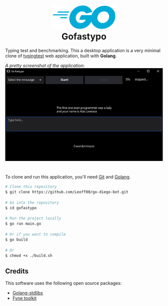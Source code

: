 <h1 align="center">
  <br>
  <img src="./.github/img/golang_logo.png" alt="Golang logo" width="200">
  <br>
 Gofastypo
  <br>
</h1>

Typing test and benchmarking.
This a desktop application is a very minimal clone of [typingtest](http://typingtest.com) web application, built with **Golang**.

_A pretty screenshot of the application:_
<img src="./.github/img/dummy.png" alt="Screenshot dummy" />

#

To clone and run this application, you'll need [Git](https://git-scm.com) and [Golang](https://go.dev/learn/).

```bash
# Clone this repository
$ git clone https://github.com/Leoff00/go-diego-bot.git

# Go into the repository
$ cd gofastypo

# Run the project locally
$ go run main.go

# Or if you want to compile
$ go build

# Or
$ chmod +x ./build.sh
```

## Credits

This software uses the following open source packages:

- [Golang-stdlibs](https://pkg.go.dev/std)
- [Fyne toolkit](https://developer.fyne.io/started/)
